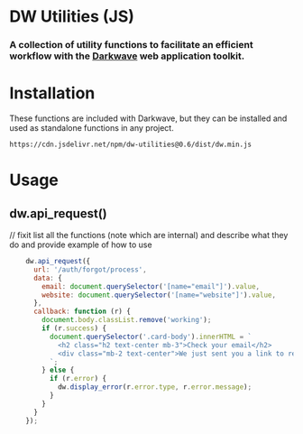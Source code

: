 # DW Utilities (JS)

### A collection of utility functions to facilitate an efficient workflow with the [Darkwave](https://github.com/hxgf/darkwave) web application toolkit.



# Installation
These functions are included with Darkwave, but they can be installed and used as standalone functions in any project.


```
https://cdn.jsdelivr.net/npm/dw-utilities@0.6/dist/dw.min.js
```



# Usage
## dw.api_request()
// fixit list all the functions (note which are internal) and describe what they do and provide example of how to use
```js
    dw.api_request({
      url: '/auth/forgot/process',
      data: {
        email: document.querySelector('[name="email"]').value,
        website: document.querySelector('[name="website"]').value,
      },
      callback: function (r) {
        document.body.classList.remove('working');
        if (r.success) {
          document.querySelector('.card-body').innerHTML = `
            <h2 class="h2 text-center mb-3">Check your email</h2>
            <div class="mb-2 text-center">We just sent you a link to reset your password.</div>
          `;
        } else {
          if (r.error) {
            dw.display_error(r.error.type, r.error.message);
          }
        }
      }
    });
```
